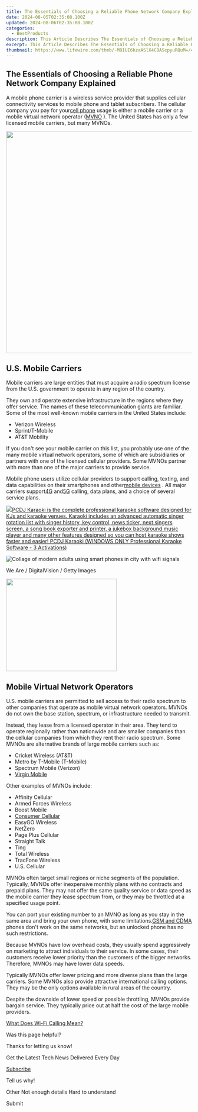 ```yaml
---
title: The Essentials of Choosing a Reliable Phone Network Company Explained
date: 2024-08-05T02:35:08.100Z
updated: 2024-08-06T02:35:08.100Z
categories:
  - BestProducts
description: This Article Describes The Essentials of Choosing a Reliable Phone Network Company Explained
excerpt: This Article Describes The Essentials of Choosing a Reliable Phone Network Company Explained
thumbnail: https://www.lifewire.com/thmb/-M8IUI6kzaASlX4C8AScpyuRQuM=/400x300/filters:no_upscale():max_bytes(150000):strip_icc():format(webp)/GettyImages-1344024810-045b8f9f67444b6085138e3fd55f1f78.jpg
---
```


## The Essentials of Choosing a Reliable Phone Network Company Explained
 A mobile phone carrier is a wireless service provider that supplies cellular connectivity services to mobile phone and tablet subscribers. The cellular company you pay for your[cell phone](https://www.lifewire.com/what-is-a-cell-phone-577492) usage is either a mobile carrier or a mobile virtual network operator ([MVNO](https://www.lifewire.com/networks-used-for-prepaid-wireless-service-579427) ). The United States has only a few licensed mobile carriers, but many MVNOs.

<!-- affiliate ads begin -->
<a href="https://appsumo.8odi.net/c/5597632/2082526/7443" target="_top" id="2082526"><img src="//a.impactradius-go.com/display-ad/7443-2082526" border="0" alt="" width="1200" height="600"/></a><img height="0" width="0" src="https://appsumo.8odi.net/i/5597632/2082526/7443" style="position:absolute;visibility:hidden;" border="0" />
<!-- affiliate ads end -->
## U.S. Mobile Carriers

 Mobile carriers are large entities that must acquire a radio spectrum license from the U.S. government to operate in any region of the country.

 They own and operate extensive infrastructure in the regions where they offer service. The names of these telecommunication giants are familiar. Some of the most well-known mobile carriers in the United States include:

* Verizon Wireless
* Sprint/T-Mobile
* AT&T Mobility

 If you don't see your mobile carrier on this list, you probably use one of the many mobile virtual network operators, some of which are subsidiaries or partners with one of the licensed cellular providers. Some MVNOs partner with more than one of the major carriers to provide service.

 Mobile phone users utilize cellular providers to support calling, texting, and data capabilities on their smartphones and other[mobile devices](https://www.lifewire.com/what-is-a-mobile-device-2373355) . All major carriers support[4G](https://www.lifewire.com/what-is-4g-wireless-577577) and[5G](https://www.lifewire.com/5g-wireless-4155905) calling, data plans, and a choice of several service plans.

<!-- affiliate ads begin -->
<a href="https://shop.pcdj.com/order/checkout.php?PRODS=4698832&QTY=1&AFFILIATE=108875&CART=1"> <img src="https://secure.avangate.com/images/merchant/47f4b6321e9fd8e8f7326a6adc1a7c1e/products/karaoki-new-searchresultspane.jpg" border="0">PCDJ Karaoki is the complete professional karaoke software designed for KJs and karaoke venues. Karaoki includes an advanced automatic singer rotation list with singer history, key control, news ticker, next singers screen, a song book exporter and printer, a jukebox background music player and many other features designed so you can host karaoke shows faster and easier! 
 PCDJ Karaoki (WINDOWS ONLY Professional Karaoke Software - 3 Activations)</a>
<!-- affiliate ads end -->
![Collage of modern adults using smart phones in city with wifi signals](https://www.lifewire.com/thmb/HHwkKQbXyBQAUVoe_cDL5eOJ1Bw=/1500x0/filters:no_upscale():max_bytes(150000):strip_icc():format(webp)/GettyImages-1344024810-045b8f9f67444b6085138e3fd55f1f78.jpg)

We Are / DigitalVision / Getty Images

<!-- affiliate ads begin -->
<a href="https://printrendy.pxf.io/c/5597632/1453719/17020" target="_top" id="1453719"><img src="//a.impactradius-go.com/display-ad/17020-1453719" border="0" alt="" width="300" height="250"/></a><img height="0" width="0" src="https://imp.pxf.io/i/5597632/1453719/17020" style="position:absolute;visibility:hidden;" border="0" />
<!-- affiliate ads end -->
## Mobile Virtual Network Operators

 U.S. mobile carriers are permitted to sell access to their radio spectrum to other companies that operate as mobile virtual network operators. MVNOs do not own the base station, spectrum, or infrastructure needed to transmit.

 Instead, they lease from a licensed operator in their area. They tend to operate regionally rather than nationwide and are smaller companies than the cellular companies from which they rent their radio spectrum. Some MVNOs are alternative brands of large mobile carriers such as:

* Cricket Wireless (AT&T)
* Metro by T-Mobile (T-Mobile)
* Spectrum Mobile (Verizon)
* [Virgin Mobile](http://virginmobileusa.com)

 Other examples of MVNOs include:

* Affinity Cellular
* Armed Forces Wireless
* Boost Mobile
* [Consumer Cellular](https://www.lifewire.com/no-contract-consumer-cellular-wireless-plans-4145371)
* EasyGO Wireless
* NetZero
* Page Plus Cellular
* Straight Talk
* Ting
* Total Wireless
* TracFone Wireless
* U.S. Cellular

 MVNOs often target small regions or niche segments of the population. Typically, MVNOs offer inexpensive monthly plans with no contracts and prepaid plans. They may not offer the same quality service or data speed as the mobile carrier they lease spectrum from, or they may be throttled at a specified usage point.

 You can port your existing number to an MVNO as long as you stay in the same area and bring your own phone, with some limitations.[GSM and CDMA](https://www.lifewire.com/gsm-edge-cdma-tdma-578682) phones don't work on the same networks, but an unlocked phone has no such restrictions.

 Because MVNOs have low overhead costs, they usually spend aggressively on marketing to attract individuals to their service. In some cases, their customers receive lower priority than the customers of the bigger networks. Therefore, MVNOs may have lower data speeds.

 Typically MVNOs offer lower pricing and more diverse plans than the large carriers. Some MVNOs also provide attractive international calling options. They may be the only options available in rural areas of the country.

 Despite the downside of lower speed or possible throttling, MVNOs provide bargain service. They typically price out at half the cost of the large mobile providers.

[What Does Wi-Fi Calling Mean?](https://www.lifewire.com/what-is-wifi-calling-5074948)

Was this page helpful?

Thanks for letting us know!

 Get the Latest Tech News Delivered Every Day

[Subscribe](https://www.lifewire.com/#)

Tell us why!

 Other  Not enough details  Hard to understand

 Submit

<ins class="adsbygoogle"
     style="display:block"
     data-ad-format="autorelaxed"
     data-ad-client="ca-pub-7571918770474297"
     data-ad-slot="1223367746"></ins>



<ins class="adsbygoogle"
     style="display:block"
     data-ad-client="ca-pub-7571918770474297"
     data-ad-slot="8358498916"
     data-ad-format="auto"
     data-full-width-responsive="true"></ins>
